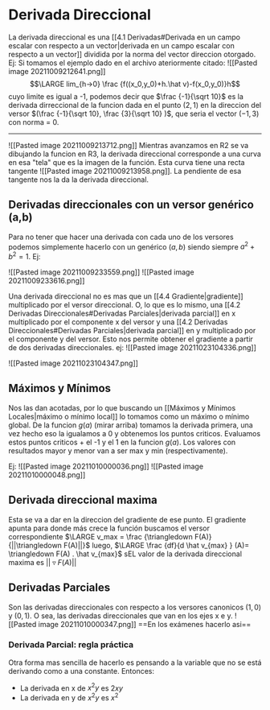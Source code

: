 # Derivada Direccional
La derivada direccional es una [[4.1 Derivadas#Derivada en un campo escalar con respecto a un vector|derivada en un campo escalar con respecto a un vector]] dividida por la norma del vector direccion otorgado.
Ej: Si tomamos el ejemplo dado en el archivo ateriormente citado: 
![[Pasted image 20211009212641.png]]
$$\LARGE lim_{h->0} \frac {f((x_0,y_0)+h.\hat v)-f(x_0,y_0)}h$$
cuyo limite es igual a -1, podemos decir que 
$\frac {-1}{\sqrt 10}$ es la derivada dirreccional de la funcion dada en el punto $(2,1)$ en la direccion del versor $(\frac {-1}{\sqrt 10}, \frac {3}{\sqrt 10} )$, que seria el vector $(-1, 3)$ con norma = 0.

---

![[Pasted image 20211009213712.png]]
Mientras avanzamos en R2 se va dibujando la funcion en R3, la derivada direccional corresponde a una curva en esa "tela"  que es la imagen de la función.
Esta curva tiene una recta tangente ![[Pasted image 20211009213958.png]].
La pendiente de esa tangente nos la da la derivada direccional.

## Derivadas direccionales con un versor genérico (a,b)

Para no tener que hacer una derivada con cada uno de los versores podemos simplemente hacerlo con un genérico $(a,b)$ siendo siempre $a^2+b^2=1$.
Ej:

![[Pasted image 20211009233559.png]]
![[Pasted image 20211009233616.png]]

Una derivada direccional no es mas que un [[4.4 Gradiente|gradiente]] multiplicado por el versor direccional. O, lo que es lo mismo, una [[4.2 Derivadas Direccionales#Derivadas Parciales|derivada parcial]] en x multiplicado por el componente x del versor y una [[4.2 Derivadas Direccionales#Derivadas Parciales|derivada parcial]] en y multiplicado por el componente y del versor. Esto nos permite obtener el gradiente a partir de dos derivadas direccionales.
ej:
![[Pasted image 20211023104336.png]]


![[Pasted image 20211023104347.png]]
## Máximos y Mínimos

Nos las dan acotadas, por lo que buscando un [[Máximos y Mínimos Locales|máximo o mínimo local]] lo tomamos como un máximo o mínimo global. De la funcion $g(a)$ (mirar arriba) tomamos la derivada primera, una vez hecho eso la igualamos a 0 y obtenemos los puntos criticos. Evaluamos estos puntos criticos + el -1 y el 1 en la funcion $g(a)$. Los valores con resultados mayor y menor van a ser max y min (respectivamente).

Ej: 
![[Pasted image 20211010000036.png]]
![[Pasted image 20211010000048.png]]

## Derivada direccional maxima
Esta se va a dar en la direccion del gradiente de ese punto. El gradiente apunta para donde más crece la función
buscamos el versor correspondiente $\LARGE v_max = \frac {\triangledown F(A)}{||\triangledown F(A)||}$
luego, $\LARGE \frac {df}{d \hat v_{max} } (A)= \triangledown F(A) . \hat v_{max}$ 
sEL valor de la derivada direccional maxima es $||\triangledown F(A)||$ 

## Derivadas Parciales
Son las derivadas direccionales con respecto a los versores canonicos $(1,0)$ y $(0,1)$. O sea, las derivadas direccionales que van en los ejes x e y.
![[Pasted image 20211010000347.png]]
==En los exámenes hacerlo asi==
### Derivada Parcial: regla práctica
Otra forma mas sencilla de hacerlo es pensando a la variable que no se está derivando como a una constante.
Entonces:
- La derivada en x de $x^2y$ es $2xy$
- La derivada en y de  $x^2y$ es $x^2$



